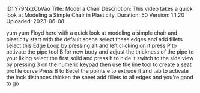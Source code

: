 ID: Y79NxzCbVao
Title: Model a Chair
Description: This video takes a quick look at Modeling a Simple Chair in Plasticity.
Duration: 50
Version: 1.1.20
Uploaded: 2023-06-08

yum yum
Floyd here with a quick look at modeling
a simple chair and plasticity start with
the default scene select these edges and
add fillets select this Edge Loop by
pressing alt and left clicking on it
press P to activate the pipe tool B for
new body and adjust the thickness of the
pipe to your liking select the first
solid and press h to hide it switch to
the side view by pressing 3 on the
numeric keypad
then use the line tool to create a seat
profile curve Press B to Bevel the
points e to extrude it and tab to
activate the lock distances thicken the
sheet add fillets to all edges and
you're good to go